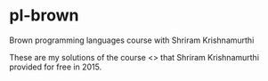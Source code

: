 # pl-brown
Brown programming languages course with Shriram Krishnamurthi

These are my solutions of the course <<Programming Languages: Application and
Interpretation>> that Shriram Krishnamurthi provided for free in 2015.


